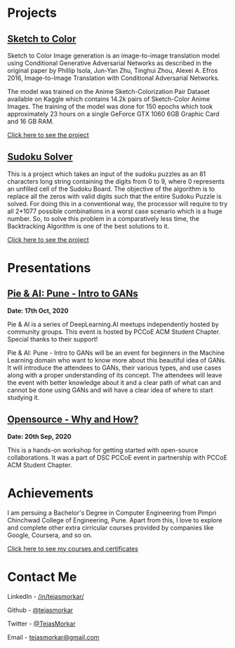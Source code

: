 # Projects

## [Sketch to Color](./sketch-to-color) 

Sketch to Color Image generation is an image-to-image translation model using Conditional Generative Adversarial Networks as described in the original paper by Phillip Isola, Jun-Yan Zhu, Tinghui Zhou, Alexei A. Efros 2016, Image-to-Image Translation with Conditional Adversarial Networks.

The model was trained on the Anime Sketch-Colorization Pair Dataset available on Kaggle which contains 14.2k pairs of Sketch-Color Anime Images. The training of the model was done for 150 epochs which took approximately 23 hours on a single GeForce GTX 1060 6GB Graphic Card and 16 GB RAM.

[Click here to see the project](./sketch-to-color)

## [Sudoku Solver](./sudoku-solver)

This is a project which takes an input of the sudoku puzzles as an 81 characters long string containing the digits from 0 to 9, where 0 represents an unfilled cell of the Sudoku Board. The objective of the algorithm is to replace all the zeros with valid digits such that the entire Sudoku Puzzle is solved. For doing this in a conventional way, the processor will require to try all 2*1077 possible combinations in a worst case scenario which is a huge number. So, to solve this problem in a comparatively less time, the Backtracking Algorithm is one of the best solutions to it.

[Click here to see the project](./sudoku-solver)

# Presentations 

## [Pie & AI: Pune - Intro to GANs](./assets/ppts/pie-ai-pune-intro-to-gans.pdf)

**Date: 17th Oct, 2020**

Pie & AI is a series of DeepLearning.AI meetups independently hosted by community groups. This event is hosted by PCCoE ACM Student Chapter. Special thanks to their support!

Pie & AI: Pune - Intro to GANs will be an event for beginners in the Machine Learning domain who want to know more about this beautiful idea of GANs. It will introduce the attendees to GANs, their various types, and use cases along with a proper understanding of its concept. The attendees will leave the event with better knowledge about it and a clear path of what can and cannot be done using GANs and will have a clear idea of where to start studying it.

## [Opensource - Why and How?](./assets/ppts/opensource-why-and-how.pdf)

**Date: 20th Sep, 2020**

This is a hands-on workshop for getting started with open-source collaborations. It was a part of DSC PCCoE event in partnership with PCCoE ACM Student Chapter. 

# Achievements

I am persuing a Bachelor's Degree in Computer Engineering from Pimpri Chinchwad College of Engineering, Pune. Apart from this, I love to explore and complete other extra cirricular courses provided by companies like Google, Coursera, and so on. 

[Click here to see my courses and certificates](./pages/courses-and-achievements/)

# Contact Me

LinkedIn - [/in/tejasmorkar/](https://www.linkedin.com/in/tejasmorkar/)

Github - [@tejasmorkar](https://github.com/tejasmorkar)

Twitter - [@TejasMorkar](https://twitter.com/TejasMorkar)

Email - [tejasmorkar@gmail.com](mailto:tejasmorkar@gmail.com)
